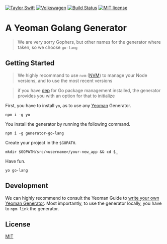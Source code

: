 [![Taylor Swift](https://img.shields.io/badge/secured%20by-taylor%20swift-brightgreen.svg)](https://twitter.com/SwiftOnSecurity)
[![Volkswagen](https://auchenberg.github.io/volkswagen/volkswargen_ci.svg?v=1)](https://github.com/auchenberg/volkswagen)
[![Build Status](https://travis-ci.org/axelspringer/generator-go-lang.svg?branch=master)](https://travis-ci.org/axelspringer/generator-go-lang)
[![MIT license](http://img.shields.io/badge/license-MIT-brightgreen.svg)](http://opensource.org/licenses/MIT)

# A Yeoman Golang Generator

> We are very sorry Gophers, but other names for the generator where taken, so we choose `go-lang`

## Getting Started

> We highly recommand to use `nvm` ([NVM](https://github.com/creationix/nvm)) to manage your Node versions, and to use the most recent versions

> if you have [dep](https://github.com/golang/dep) for Go package management installed, the generator provides you with an option for that to initialize

First, you have to install `yo`, as to use any [Yeoman](http://yeoman.io/) Generator. 

```
npm i -g yo
```

You install the generator by running the following command.

```
npm i -g generator-go-lang
```

Create your project in the `$GOPATH`.

```
mkdir $GOPATH/src/<username>/your-new_app && cd $_
```

Have fun.

```
yo go-lang
```

## Development

We can highly recommend to consult the Yeoman Guide to [write your own Yeoman Generator](http://yeoman.io/authoring/). Most importantly, to use the generator locally, you have to `npm link` the generator.

## License
[MIT](/LICENSE)

